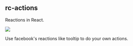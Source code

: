## rc-actions
Reactions in React. 

<img src="http://wolfofsiliconvalley.com/reactions/reactions.gif">

Use facebook's reactions like tooltip to do your own actions.

